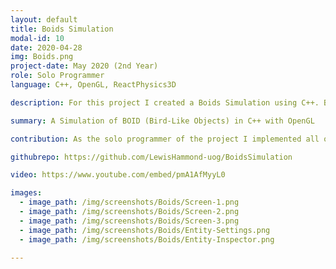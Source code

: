 ```yaml
---
layout: default
title: Boids Simulation 
modal-id: 10
date: 2020-04-28
img: Boids.png
project-date: May 2020 (2nd Year)
role: Solo Programmer
language: C++, OpenGL, ReactPhysics3D

description: For this project I created a Boids Simulation using C++. Boids are an artifical life program which simulate the flocking behaviour of Bird-oid Objects.<br>Boids are an example of emergent behaviour, that is, e complexity of Boids arises from the interaction of individual agents (the boids, in this case) adhering to a set of simple rules. The simple rules that Boids adhear to are:<ul><li>Separation - <i>steer to avoid crowding local flockmates</i></li><li>Alignment - <i>steer towards the average heading of local flockmates</i></li><li>Cohesion - <i>steer to move towards the average position (center of mass) of local flockmates</i></li></ul><br>For my Project I created a simulation of the flocking of fish. In addition to the flocking behaviours the boids avoid dymanically placed collision objects. The collision detection is handled by the intergration of the ReactPhysics3D libary and rendering with OpenGL.<br><br>The project has been implemented to work as an ECS (Entity Component System) framework where the each element of an object is a seperate component (i.e Transform, BoidBrain, Raycast, Collider etc.) in the same way as most popular game engines do. 

summary: A Simulation of BOID (Bird-Like Objects) in C++ with OpenGL

contribution: As the solo programmer of the project I implemented all of the the features present in the simulation <br>Features Implemented:<ul><li>Intergration of 3rd Party Rendering Libaries (OpenGL, Glad, GLFW, DearIMGui)</li><li>Boid Steering Behavaiours (Seek, Flee)</li><li>Boid Flocking Behaviours (Seperation, Alignment, Cohesion)</li><li>Boid Spawning</li><li>Boid Collision Avoidance</li><li>Intergration of ReactPhysics3D</li><li>Boid Setting Menu</li><li>Entity Inspector</li><li>Entity Component System (ECS)</li></ul>

githubrepo: https://github.com/LewisHammond-uog/BoidsSimulation

video: https://www.youtube.com/embed/pmA1AfMyyL0

images:
  - image_path: /img/screenshots/Boids/Screen-1.png
  - image_path: /img/screenshots/Boids/Screen-2.png
  - image_path: /img/screenshots/Boids/Screen-3.png
  - image_path: /img/screenshots/Boids/Entity-Settings.png
  - image_path: /img/screenshots/Boids/Entity-Inspector.png

---
```

